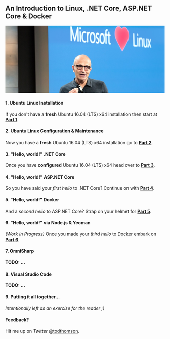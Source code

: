 ## An Introduction to Linux, .NET Core, ASP.NET Core & Docker

![1-nadella-loves-linux](README/1-nadella-loves-linux.jpg)

#### 1. Ubuntu Linux Installation

If you don't have a __fresh__ Ubuntu 16.04 (LTS) x64 installation then start at __[Part 1](Part1.md)__.

#### 2. Ubuntu Linux Configuration & Maintenance

Now you have a __fresh__ Ubuntu 16.04 (LTS) x64 installation go to __[Part 2](Part2.md)__.

#### 3. "Hello, world!" .NET Core

Once you have __configured__ Ubuntu 16.04 (LTS) x64 head over to __[Part 3](Part3.md)__.

#### 4. "Hello, world!" ASP.NET Core

So you have said your _first hello_ to .NET Core? Continue on with __[Part 4](Part4.md)__.

#### 5. "Hello, world!" Docker

And a _second hello_ to ASP.NET Core? Strap on your helmet for __[Part 5](Part5.md)__.

#### 6. "Hello, world!" via Node.js & Yeoman

_(Work In Progress)_ Once you made your _third hello_ to Docker embark on __[Part 6](Part6.md)__.

#### 7. OmniSharp

__TODO: ...__

#### 8. Visual Studio Code

__TODO: ...__

#### 9. Putting it all together...

_Intentionally left as an exercise for the reader ;)_

#### Feedback?

Hit me up on _Twitter_ [@todthomson](https://twitter.com/todthomson).
